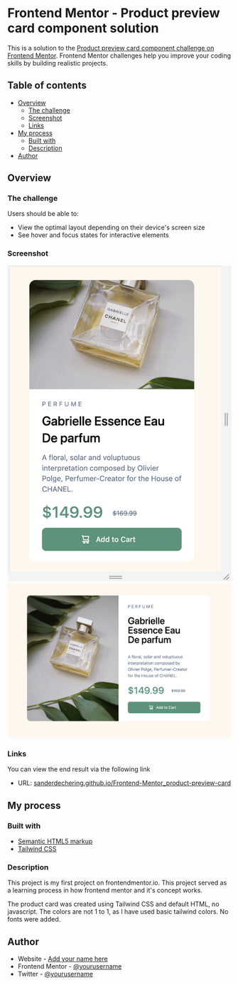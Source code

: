 # Frontend Mentor - Product preview card component solution

This is a solution to the [Product preview card component challenge on Frontend Mentor](https://www.frontendmentor.io/challenges/product-preview-card-component-GO7UmttRfa). Frontend Mentor challenges help you improve your coding skills by building realistic projects. 

## Table of contents

- [Overview](#overview)
  - [The challenge](#the-challenge)
  - [Screenshot](#screenshot)
  - [Links](#links)
- [My process](#my-process)
  - [Built with](#built-with)
  - [Description](#what-i-learned)
- [Author](#author)

## Overview

### The challenge

Users should be able to:

- View the optimal layout depending on their device's screen size
- See hover and focus states for interactive elements

### Screenshot

![](design/Frontend_Mentor_Product_Card_Mobile.png)
![](design/Frontend_Mentor_Product_Card_Desktop.png)

### Links
You can view the end result via the following link
- URL: [sanderdechering.github.io/Frontend-Mentor_product-preview-card](https://sanderdechering.github.io/Frontend-Mentor_product-preview-card/)

## My process

### Built with

- [Semantic HTML5 markup](https://css-tricks.com/how-to-section-your-html/#dont-swap-div-for-a-section)
- [Tailwind CSS](https://tailwindcss.com/)

### Description

This project is my first project on frontendmentor.io. This project served as a learning process in how frontend mentor and it's concept works.

The product card was created using Tailwind CSS and default HTML, no javascript. The colors are not 1 to 1, as I have used basic tailwind colors. No fonts were added.

## Author

- Website - [Add your name here](https://www.sanderdechering.nl)
- Frontend Mentor - [@yourusername](https://www.frontendmentor.io/profile/yourusername)
- Twitter - [@yourusername](https://www.twitter.com/yourusername)
